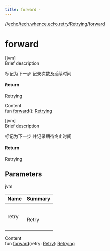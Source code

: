 ```yaml
---
title: forward -
---
```

//[echo](../../index.md)/[tech.whence.echo.retry](../index.md)/[Retrying](index.md)/[forward](forward.md)



# forward  
[jvm]  
Brief description  


标记为下一步 记录次数及延续时间



#### Return  


Retrying

  
Content  
fun [forward](forward.md)(): [Retrying](index.md)  


[jvm]  
Brief description  


标记为下一步 并记录期待终止时间



#### Return  


Retrying



## Parameters  
  
jvm  
  
|  Name|  Summary| 
|---|---|
| retry| <br><br>Retry<br><br>
  
  
Content  
fun [forward](forward.md)(retry: [Retry](../-retry/index.md)): [Retrying](index.md)  



